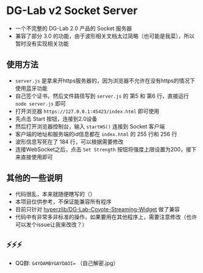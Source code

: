 # DG-Lab v2 Socket Server
- 一个不完整的 DG-Lab 2.0 产品的 Socket 服务器
- 兼容了部分 3.0 的功能，由于波形相关文档太过简略（也可能是我菜），所以暂时没有实现相关功能

## 使用方法
- `server.js` 是拿来开https服务器的，因为浏览器不允许在没有https的情况下使用蓝牙功能
- 自己签个证书，然后文件路径写到 `server.js` 的 第5 和 第6 行，直接运行 `node server.js` 即可
- 打开浏览器 `https://127.0.0.1:45423/index.html` 即可使用
- 先点击 Start 按钮，连接到2.0设备
- 然后打开浏览器控制台，输入 `startWS()` 连接到 Socket 客户端
- 客户端的地址和服务端的id信息都在 `index.html` 的 255 行和 256 行
- 波形信息写死在了 184 行，可以根据需要修改
- 连接WebSocket之后，点击 `Set Strength` 按钮将强度上限设置为200，接下来直接使用即可

## 其他的一些说明
- 代码很乱，本来就随便瞎写的（）
- 本项目仅供参考，不保证能兼容所有程序
- 目前只针对 [hyperzlib/DG-Lab-Coyote-Streaming-Widget](https://github.com/hyperzlib/DG-Lab-Coyote-Streaming-Widget) 做了兼容
- 代码中有非常多非标准的操作，如果要用在其他程序上，需要注意修改（也许可以发个issue让我来改改？）

## ⚡⚡⚡
- QQ群: `G4YDAMBYGAYDAOI=` （自己解密.jpg）